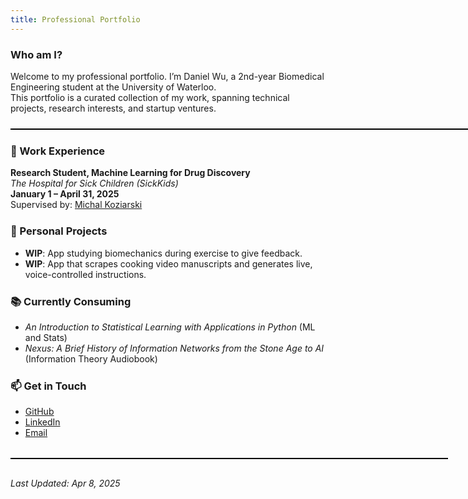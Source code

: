 ```yaml
---
title: Professional Portfolio
---
```


### Who am I?

Welcome to my professional portfolio. I’m Daniel Wu, a 2nd-year Biomedical Engineering student at the University of Waterloo.  
This portfolio is a curated collection of my work, spanning technical projects, research interests, and startup ventures.

<div style="border-top: 2px solid #000; width: 750px; margin: 1.5rem auto;"></div>

### 🔧 Work Experience

**Research Student, Machine Learning for Drug Discovery**  
*The Hospital for Sick Children (SickKids)*  
**January 1 – April 31, 2025**  
Supervised by: [Michal Koziarski](https://scholar.google.com/citations?user=hEVRtosAAAAJ&hl=en)

<div style="margin-bottom: 1.5rem;"></div>

### 🚀 Personal Projects

- **WIP**: App studying biomechanics during exercise to give feedback.  
- **WIP**: App that scrapes cooking video manuscripts and generates live, voice-controlled instructions.

<div style="margin-bottom: 1.5rem;"></div>

### 📚 Currently Consuming

- *An Introduction to Statistical Learning with Applications in Python* (ML and Stats)  
- *Nexus: A Brief History of Information Networks from the Stone Age to AI* (Information Theory Audiobook)

<div style="margin-bottom: 1.5rem;"></div>

### 📫 Get in Touch

- [GitHub](https://github.com/DanielW21)  
- [LinkedIn](https://www.linkedin.com/in/daniel-wu-8436b7277/)  
- [Email](mailto:daniel.wu05@outlook.com)  

<div style="margin-top: 2rem; border-top: 2px solid #000; width: 700px; margin-left: auto; margin-right: auto;"></div>

<div style="height: 1rem;"></div>

*Last Updated: Apr 8, 2025*
